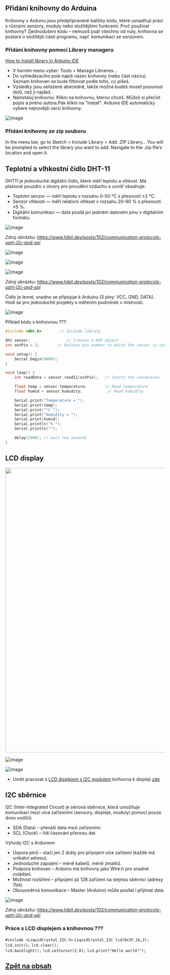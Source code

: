 ## Přidání knihovny do Arduina

Knihovny v Arduinu jsou předpřipravené balíčky kódu, které usnadňují práci s různými senzory, moduly nebo složitějšími funkcemi.
Proč používat knihovny? Zjednodušení kódu – nemusíš psát všechno od nuly, knihovna se postará o složitější části programu, např. komunikaci se senzorem.

### Přidání knihovny pomocí Library manageru

[How to install library in Arduino IDE](https://docs.arduino.cc/software/ide-v2/tutorials/ide-v2-installing-a-library/)

- V horním menu vyber: Tools > Manage Libraries…
- Do vyhledávacího pole napiš název knihovny (nebo část názvu). Seznam knihoven se bude filtrovat podle toho, co píšeš.
- Výsledky jsou seřazené abecedně, takže možná budeš muset posunout dolů, než ji najdeš.
- Nainstaluj knihovnu: Klikni na knihovnu, kterou chceš. Můžeš si přečíst popis a jméno autora.Pak klikni na "Install". Arduino IDE automaticky vybere nejnovější verzi knihovny.
  
![image](https://github.com/user-attachments/assets/1dd94d18-4994-4dde-9b1e-e68cc9587888)


### Přidání knihovny  ze zip souboru
In the menu bar, go to Sketch > Include Library > Add .ZIP Library…
You will be prompted to select the library you want to add. Navigate to the .zip file’s location and open it.


## Teplotní a vlhkostní čidlo DHT-11
DHT11 je jednoduché digitální čidlo, které měří teplotu a vlhkost. Má plastové pouzdro s otvory pro proudění vzduchu a uvnitř obsahuje:
- Teplotní senzor — měří teplotu v rozsahu 0–50 °C s přesností ±2 °C.
- Senzor vlhkosti — měří relativní vlhkost v rozsahu 20–90 % s přesností ±5 %.
- Digitální komunikaci — data posílá po jediném datovém pinu v digitálním formátu.

![image](https://github.com/user-attachments/assets/6f302fde-7002-46a4-9dac-08bd8cdb30da)

*Zdroj obrázku: https://www.hibit.dev/posts/102/communication-protocols-uart-i2c-and-spi*

![image](https://github.com/user-attachments/assets/f7816d45-ff25-4df3-ad74-6a9cdfc20167)

![image](https://github.com/user-attachments/assets/b9a93f46-3a72-4a17-a86e-00dbc87ed46e)

![image](https://github.com/user-attachments/assets/7a04283b-2c96-4b60-8328-cd3b5d107ec3)

*Zdroj obrázku: https://www.hibit.dev/posts/102/communication-protocols-uart-i2c-and-spi*

Čidlo je levné, snadno se připojuje k Arduinu (3 piny: VCC, GND, DATA). Hodí se pro jednoduché projekty s měřením podmínek v místnosti.

![image](https://github.com/user-attachments/assets/243bede4-bb75-435e-8b21-c4da6e532cab)

Příklad kódu s knihovnou ???:

```c
#include <dht.h>        // Include library

dht sensor;                // Creates a DHT object
int outPin = 2;        // Defines pin number to which the sensor is connected

void setup() {
	Serial.begin(9600);
}

void loop() {
	int readData = sensor.read11(outPin);	// Starts the conversion

	float temp = sensor.temperature;        // Read temperature
	float humid = sensor.humidity;           // Read humidity

	Serial.print("Temperature = ");
	Serial.print(temp);
	Serial.print("°C ");
	Serial.print("Humidity = ");
	Serial.print(humid);
	Serial.println("% ");
	Serial.println("");

	delay(2000); // wait two seconds
}
```

## LCD display

<img src="https://github.com/user-attachments/assets/bca81828-3aa8-42fd-a01e-f5fd5cd19ad4" width="900"/>

![image](https://github.com/user-attachments/assets/b6db3a5d-ad19-4cc1-95c1-e09f09fd3db1)

![image](https://github.com/user-attachments/assets/78b70043-0437-481e-8bdc-5a0c43e8cd9d)

- Umět pracovat s [LCD displejem s I2C modulem](https://navody.dratek.cz/zaciname-s-arduinem/lcd-displej.html) knihovna k displeji [zde](https://github.com/fdebrabander/Arduino-LiquidCrystal-I2C-library/archive/refs/heads/master.zip)

## I2C sběrnice
I2C (Inter-Integrated Circuit) je sériová sběrnice, která umožňuje komunikaci mezi více zařízeními (senzory, displeje, moduly) pomocí pouze dvou vodičů:
- SDA (Data) – přenáší data mezi zařízeními.
- SCL (Clock) – řídí časování přenosu dat.

Výhody I2C s Arduinem
- Úspora pinů – stačí jen 2 dráty pro připojení více zařízení (každé má unikátní adresu).
- Jednoduché zapojení – méně kabelů, méně zmatků.
- Podpora knihoven – Arduino má knihovny jako Wire.h pro snadné ovládání.
- Možnost rozšíření – připojení až 128 zařízení na stejnou sběrnici (adresy 7bit).
- Obousměrná komunikace – Master (Arduino) může posílat i přijímat data.
 
![image](https://github.com/user-attachments/assets/abc6c42b-abeb-4a6f-a850-ca47433e5dd9)
 
*Zdroj obrázku: https://www.hibit.dev/posts/102/communication-protocols-uart-i2c-and-spi*

### Práce s LCD displejem a knihovnou ???

```#include <LiquidCrystal_I2C.h>```
```LiquidCrystal_I2C lcd(0x3F,16,2);```
```lcd.init();```
```lcd.clear();```         
```lcd.backlight();```
```lcd.setCursor(2,0);```
```lcd.print("Hello world!");```


## [Zpět na obsah](README.md)
